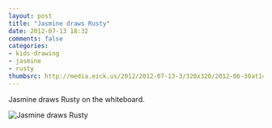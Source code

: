 ```yaml
---
layout: post
title: "Jasmine draws Rusty"
date: 2012-07-13 18:32
comments: false
categories: 
- kids-drawing
- jasmine
- rusty
thumbsrc: http://media.eick.us/2012/2012-07-13-3/320x320/2012-06-30at14.29.12.jpg
---
```

Jasmine draws Rusty on the whiteboard.

![Jasmine draws Rusty](http://media.eick.us/media/photographs/2012/2012-07-13-3/2012-06-30at14.29.12.jpg)

